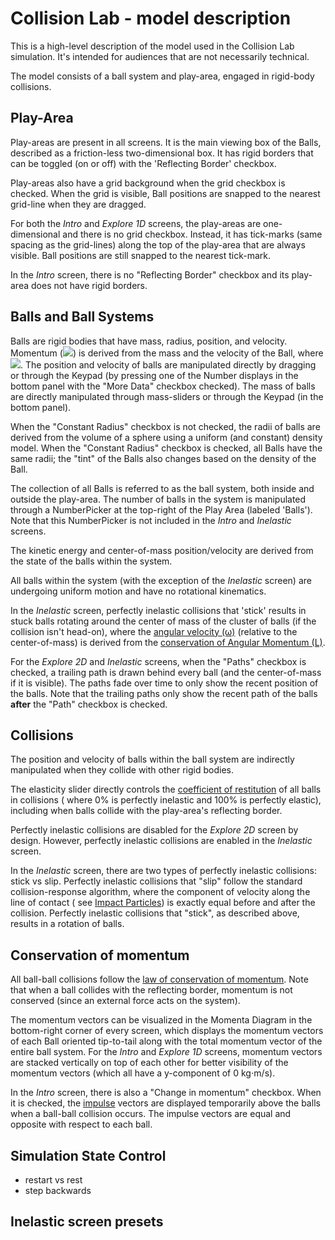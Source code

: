 # Collision Lab - model description

This is a high-level description of the model used in the Collision Lab simulation. It's intended for audiences that are
not necessarily technical.

The model consists of a ball system and play-area, engaged in rigid-body collisions.

## Play-Area

Play-areas are present in all screens. It is the main viewing box of the Balls, described as a friction-less
two-dimensional box. It has rigid borders that can be toggled (on or off) with the 'Reflecting Border' checkbox.

Play-areas also have a grid background when the grid checkbox is checked. When the grid is visible, Ball positions are
snapped to the nearest grid-line when they are dragged.

For both the _Intro_ and _Explore 1D_ screens, the play-areas are one-dimensional and there is no grid checkbox.
Instead, it has tick-marks (same spacing as the grid-lines) along the top of the play-area that are always visible. Ball
positions are still snapped to the nearest tick-mark.

In the _Intro_ screen, there is no "Reflecting Border" checkbox and its play-area does not have rigid borders.

## Balls and Ball Systems

Balls are rigid bodies that have mass, radius, position, and velocity.
Momentum (<img src="https://render.githubusercontent.com/render/math?math=\vec{p}">) is derived from the mass and the
velocity of the Ball,
where <img src="https://render.githubusercontent.com/render/math?math=\large \vec{p} = m \cdot \vec{v}">. The position
and velocity of balls are manipulated directly by dragging or through the Keypad (by pressing one of the Number displays
in the bottom panel with the "More Data" checkbox checked). The mass of balls are directly manipulated through
mass-sliders or through the Keypad (in the bottom panel).

When the "Constant Radius" checkbox is not checked, the radii of balls are derived from the volume of a sphere using a
uniform (and constant) density model. When the "Constant Radius" checkbox is checked, all Balls have the same radii;
the "tint" of the Balls also changes based on the density of the Ball.

The collection of all Balls is referred to as the ball system, both inside and outside the play-area. The number of
balls in the system is manipulated through a NumberPicker at the top-right of the Play Area (labeled 'Balls'). Note that
this NumberPicker is not included in the _Intro_ and _Inelastic_ screens.

The kinetic energy and center-of-mass position/velocity are derived from the state of the balls within the system.

All balls within the system (with the exception of the _Inelastic_ screen) are undergoing uniform motion and have no
rotational kinematics.

In the _Inelastic_ screen, perfectly inelastic collisions that 'stick' results in stuck balls rotating around the center
of mass of the cluster of balls (if the collision isn't head-on), where
the [angular velocity (&omega;)](https://en.wikipedia.org/wiki/Angular_velocity) (relative to the center-of-mass) is
derived from
the [conservation of Angular Momentum (L)](https://en.wikipedia.org/wiki/Angular_momentum#Collection_of_particles).

For the _Explore 2D_ and _Inelastic_ screens, when the "Paths" checkbox is checked, a trailing path is drawn behind
every ball (and the center-of-mass if it is visible). The paths fade over time to only show the recent position of the
balls. Note that the trailing paths only show the recent path of the balls **after** the "Path" checkbox is checked.

## Collisions

The position and velocity of balls within the ball system are indirectly manipulated when they collide with other rigid
bodies.

The elasticity slider directly controls
the [coefficient of restitution](https://en.wikipedia.org/wiki/Coefficient_of_restitution) of all balls in collisions (
where 0% is perfectly inelastic and 100% is perfectly elastic), including when balls collide with the play-area's
reflecting border.

Perfectly inelastic collisions are disabled for the _Explore 2D_ screen by design. However, perfectly inelastic
collisions are enabled in the _Inelastic_ screen.

In the _Inelastic_ screen, there are two types of perfectly inelastic collisions: stick vs slip. Perfectly inelastic
collisions that "slip" follow the standard collision-response algorithm, where the component of
velocity along the line of contact (
see [Impact Particles](http://web.mst.edu/~reflori/be150/Dyn%20Lecture%20Videos/Impact%20Particles%201/Impact%20Particles%201.pdf))
is exactly equal before and after the collision. Perfectly inelastic collisions that "stick", as described above,
results in a rotation of balls.

## Conservation of momentum

All ball-ball collisions follow
the [law of conservation of momentum](https://en.wikipedia.org/wiki/Conservation_of_momentum). Note that when a ball
collides with the reflecting border, momentum is not conserved (since an external force acts on the system).

The momentum vectors can be visualized in the Momenta Diagram in the bottom-right corner of every screen, which displays
the momentum vectors of each Ball oriented tip-to-tail along with the total momentum vector of the entire ball system.
For the _Intro_ and _Explore 1D_ screens, momentum vectors are stacked vertically on top of each other for better
visibility of the momentum vectors (which all have a y-component of 0 kg⋅m/s).

In the _Intro_ screen, there is also a "Change in momentum" checkbox. When it is checked,
the [impulse](https://en.wikipedia.org/wiki/Impulse_(physics)) vectors are displayed temporarily above the balls when a
ball-ball collision occurs. The impulse vectors are equal and opposite with respect to each ball.

## Simulation State Control

- restart vs rest
- step backwards

## Inelastic screen presets
